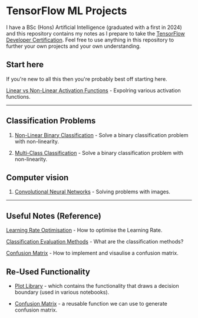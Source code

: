 # TensorFlow ML Projects

I have a BSc (Hons) Artificial Intelligence (graduated with a first in 2024) and this repository contains my notes as I prepare to take the [TensorFlow Developer Certification](https://www.tensorflow.org/certificate). Feel free to use anything in this repository to further your own projects and your own understanding.

## Start here

If you're new to all this then you're probably best off starting here.

[Linear vs Non-Linear Activation Functions](https://github.com/4igeek/TensorFlow/blob/main/Reference/LinearVsNonLinearActivations.ipynb) - Expolring various activation functions.

---

## Classification Problems

1. [Non-Linear Binary Classification](https://github.com/4igeek/TensorFlow/blob/main/Classification/NonLinearBinaryClassification.ipynb) - Solve a binary classification problem with non-linearity.

2. [Multi-Class Classification](https://github.com/4igeek/TensorFlow/blob/main/Classification/MultiClassClassification.ipynb) - Solve a binary classification problem with non-linearity.

## Computer vision

1. [Convolutional Neural Networks](https://github.com/4igeek/TensorFlow/blob/main/Computer%20Vision%20%26%20CNN/ConvolutionalNeuralNetwork.ipynb) - Solving problems with images.

---

## Useful Notes (Reference)

[Learning Rate Optimisation](https://github.com/4igeek/TensorFlow/blob/main/Reference/LearningRateOptimisation.ipynb) - How to optimise the Learning Rate.

[Classification Evaluation Methods](https://github.com/4igeek/TensorFlow/blob/main/Reference/ClassificationEvaluationMethods.ipynb) - What are the classification methods?

[Confusion Matrix](https://github.com/4igeek/TensorFlow/blob/main/Reference/ConfusionMatrix.ipynb) - How to implement and visaulise a confusion matrix.

## Re-Used Functionality

- [Plot Library](https://github.com/4igeek/TensorFlow/blob/main/PlotLibrary.py) - which contains the functionality that draws a decision boundary (used in various notebooks).

- [Confusion Matrix](https://github.com/4igeek/TensorFlow/blob/main/MakeConfusionMatrix.py) - a reusable function we can use to generate confusion matrix.
